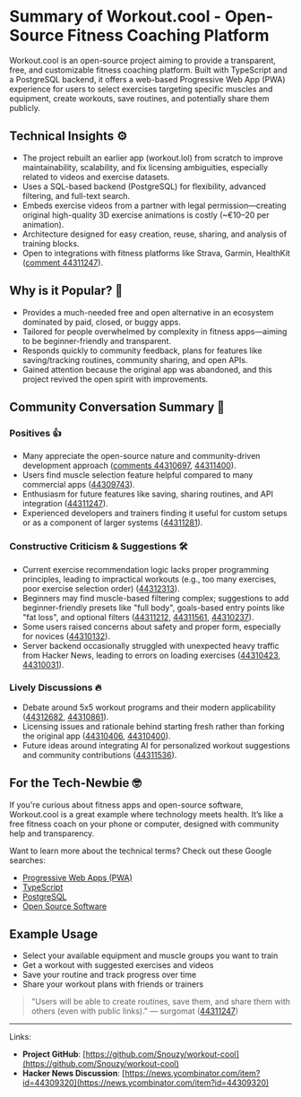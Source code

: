 # Summary of Workout.cool - Open-Source Fitness Coaching Platform

Workout.cool is an open-source project aiming to provide a transparent, free, and customizable fitness coaching platform. Built with TypeScript and a PostgreSQL backend, it offers a web-based Progressive Web App (PWA) experience for users to select exercises targeting specific muscles and equipment, create workouts, save routines, and potentially share them publicly.

## Technical Insights ⚙️
- The project rebuilt an earlier app (workout.lol) from scratch to improve maintainability, scalability, and fix licensing ambiguities, especially related to videos and exercise datasets.
- Uses a SQL-based backend (PostgreSQL) for flexibility, advanced filtering, and full-text search.
- Embeds exercise videos from a partner with legal permission—creating original high-quality 3D exercise animations is costly (~€10–20 per animation).
- Architecture designed for easy creation, reuse, sharing, and analysis of training blocks.
- Open to integrations with fitness platforms like Strava, Garmin, HealthKit ([comment 44311247](https://news.ycombinator.com/item?id=44311247)).

## Why is it Popular? 🚀
- Provides a much-needed free and open alternative in an ecosystem dominated by paid, closed, or buggy apps.
- Tailored for people overwhelmed by complexity in fitness apps—aiming to be beginner-friendly and transparent.
- Responds quickly to community feedback, plans for features like saving/tracking routines, community sharing, and open APIs.
- Gained attention because the original app was abandoned, and this project revived the open spirit with improvements.

## Community Conversation Summary 💬

### Positives 👍
- Many appreciate the open-source nature and community-driven development approach ([comments 44310697](https://news.ycombinator.com/item?id=44310697), [44311400](https://news.ycombinator.com/item?id=44311400)).
- Users find muscle selection feature helpful compared to many commercial apps ([44309743](https://news.ycombinator.com/item?id=44309743)).
- Enthusiasm for future features like saving, sharing routines, and API integration ([44311247](https://news.ycombinator.com/item?id=44311247)).
- Experienced developers and trainers finding it useful for custom setups or as a component of larger systems ([44311281](https://news.ycombinator.com/item?id=44311281)).

### Constructive Criticism & Suggestions 🛠️
- Current exercise recommendation logic lacks proper programming principles, leading to impractical workouts (e.g., too many exercises, poor exercise selection order) ([44312313](https://news.ycombinator.com/item?id=44312313)).
- Beginners may find muscle-based filtering complex; suggestions to add beginner-friendly presets like "full body", goals-based entry points like "fat loss", and optional filters ([44311212](https://news.ycombinator.com/item?id=44311212), [44311561](https://news.ycombinator.com/item?id=44311561), [44310237](https://news.ycombinator.com/item?id=44310237)).
- Some users raised concerns about safety and proper form, especially for novices ([44310132](https://news.ycombinator.com/item?id=44310132)).
- Server backend occasionally struggled with unexpected heavy traffic from Hacker News, leading to errors on loading exercises ([44310423](https://news.ycombinator.com/item?id=44310423), [44310031](https://news.ycombinator.com/item?id=44310031)).

### Lively Discussions 🔥
- Debate around 5x5 workout programs and their modern applicability ([44312682](https://news.ycombinator.com/item?id=44312682), [44310861](https://news.ycombinator.com/item?id=44310861)).
- Licensing issues and rationale behind starting fresh rather than forking the original app ([44310406](https://news.ycombinator.com/item?id=44310406), [44310400](https://news.ycombinator.com/item?id=44310400)).
- Future ideas around integrating AI for personalized workout suggestions and community contributions ([44311536](https://news.ycombinator.com/item?id=44311536)).

## For the Tech-Newbie 🤓
If you're curious about fitness apps and open-source software, Workout.cool is a great example where technology meets health. It’s like a free fitness coach on your phone or computer, designed with community help and transparency. 

Want to learn more about the technical terms? Check out these Google searches:
- [Progressive Web Apps (PWA)](https://www.google.com/search?q=Progressive+Web+Apps)
- [TypeScript](https://www.google.com/search?q=TypeScript)
- [PostgreSQL](https://www.google.com/search?q=PostgreSQL)
- [Open Source Software](https://www.google.com/search?q=Open+Source+Software)

## Example Usage
- Select your available equipment and muscle groups you want to train
- Get a workout with suggested exercises and videos
- Save your routine and track progress over time
- Share your workout plans with friends or trainers

> "Users will be able to create routines, save them, and share them with others (even with public links)." — surgomat ([44311247](https://news.ycombinator.com/item?id=44311247))

---

Links:
- **Project GitHub**: [https://github.com/Snouzy/workout-cool](https://github.com/Snouzy/workout-cool)
- **Hacker News Discussion**: [https://news.ycombinator.com/item?id=44309320](https://news.ycombinator.com/item?id=44309320)
